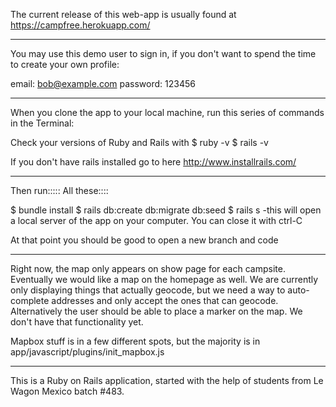 The current release of this web-app is usually found at 
https://campfree.herokuapp.com/

----------
You may use this demo user to sign in, if you don't want to spend the time to create your own profile:

email: bob@example.com
password: 123456

------------

When you clone the app to your local machine, run this series of commands in the Terminal:

Check your versions of Ruby and Rails with
$ ruby -v
$ rails -v

If you don't have rails installed go to here 
http://www.installrails.com/

-------------
Then run::::: All these::::

$ bundle install
$ rails db:create db:migrate db:seed
$ rails s 
 -this will open a local server of the app on your computer. You can close it with ctrl-C
 
 At that point you should be good to open a new branch and code
 
------------

Right now, the map only appears on show page for each campsite.
Eventually we would like a map on the homepage as well.
We are currently only displaying things that actually geocode, but we need a way to auto-complete addresses and only accept the ones that can geocode.
Alternatively the user should be able to place a marker on the map. We don't have that functionality yet.

Mapbox stuff is in a few different spots, but the majority is in app/javascript/plugins/init_mapbox.js

---------


This is a Ruby on Rails application, started with the help of students from Le Wagon Mexico batch #483.
